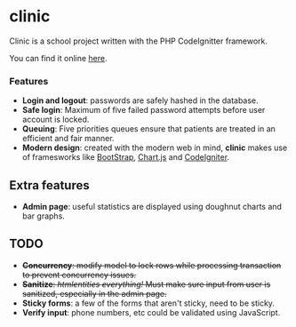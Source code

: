 clinic
========

Clinic is a school project written with the PHP CodeIgnitter framework.

You can find it online <a href="http://waldo2.dawsoncollege.qc.ca/1237628/clinic">here</a>.

### Features
- **Login and logout**: passwords are safely hashed in the database.
- **Safe login**: Maximum of five failed password attempts before user account is locked.
- **Queuing**: Five priorities queues ensure that patients are treated in an efficient and fair manner.
- **Modern design**: created with the modern web in mind, **clinic** makes use of framesworks like [BootStrap](https://www.getbootstrap.com), [Chart.js](http://www.chartjs.org/) and [CodeIgniter](http://codeigniter.com.com).

## Extra features
- **Admin page**: useful statistics are displayed using doughnut charts and bar graphs.

## TODO
- ~~**Concurrency**: modify model to lock rows while processing transaction to prevent concurrency issues.~~
- ~~**Sanitize**: *htmlentities everything!* Must make sure input from user is sanitized, especially in the admin page.~~
- **Sticky forms**: a few of the forms that aren't sticky, need to be sticky.
- **Verify input**: phone numbers, etc could be validated using JavaScript.
